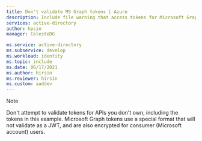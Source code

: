 ```yaml
---
title: Don't validate MS Graph tokens | Azure
description: Include file warning that access tokens for Microsoft Graph should be considered opaque and should never be validated by customer code. Only Microsoft Graph validates Microsoft Graph access tokens.
services: active-directory
author: hpsin
manager: CelesteDG

ms.service: active-directory
ms.subservice: develop
ms.workload: identity
ms.topic: include
ms.date: 06/17/2021
ms.author: hirsin
ms.reviewer: hirsin
ms.custom: aaddev
---
```


> [!NOTE]
> Don't attempt to validate tokens for APIs you don't own, including the tokens in this example.  Microsoft Graph tokens use a special format that will not validate as a JWT, and are also encrypted for consumer (Microsoft account) users.
